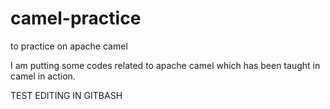 # camel-practice
to practice on apache camel

I am putting some codes related to apache camel which has been taught in camel in action.

TEST EDITING IN GITBASH 

